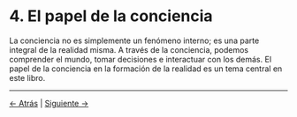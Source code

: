 # 4. El papel de la conciencia

La conciencia no es simplemente un fenómeno interno; es una parte integral de la realidad misma. A través de la conciencia, podemos comprender el mundo, tomar decisiones e interactuar con los demás. El papel de la conciencia en la formación de la realidad es un tema central en este libro.

---
<div class="navigation-links">
<a href="03_La_estructura_de_la_realidad.md" class="nav-link prev-link">← Atrás</a> | <a href="05_Por_qué_estamos_aquí_como_seres_conscientes.md" class="nav-link next-link">Siguiente →</a>
</div>

